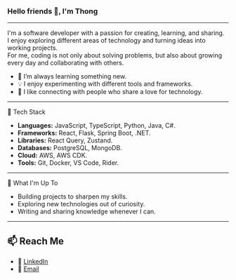 ### Hello friends 👋, I'm Thong

---

I'm a software developer with a passion for creating, learning, and sharing.  
I enjoy exploring different areas of technology and turning ideas into working projects.  
For me, coding is not only about solving problems, but also about growing every day and collaborating with others.

- 🌱 I’m always learning something new.
- 💡 I enjoy experimenting with different tools and frameworks.
- 🤝 I like connecting with people who share a love for technology.

---

🚀 Tech Stack

- **Languages:** JavaScript, TypeScript, Python, Java, C#.
- **Frameworks:** React, Flask, Spring Boot, .NET.
- **Libraries:** React Query, Zustand.
- **Databases:** PostgreSQL, MongoDB.
- **Cloud:** AWS, AWS CDK.
- **Tools:** Git, Docker, VS Code, Rider.

---

📌 What I'm Up To

- Building projects to sharpen my skills.
- Exploring new technologies out of curiosity.
- Writing and sharing knowledge whenever I can.

---

## 📫 Reach Me

- 🔗 [LinkedIn](https://www.linkedin.com/in/th%C3%B4ng-d%C6%B0%C6%A1ng-0113182b7/)
- 📧 [Email](mailto:duongthanhthong0611@gmail.com)
